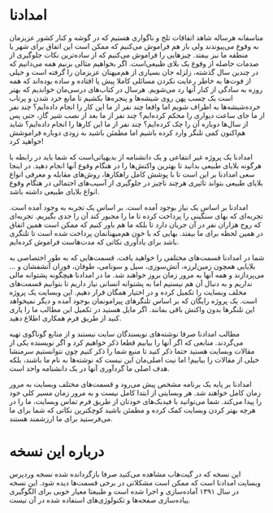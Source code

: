 # امدادنا

متاسفانه هرساله شاهد اتفاقات تلخ و ناگواری هستیم که در گوشه و کنار کشور عزیزمان به وقوع می‌پیوندند ولی باز هم فراموش می‌کنیم که ممکن است این اتفاق برای شهر یا منطقه ما نیز بیفتد. چیزهایی را فراموش می‌کنیم که از ساده‌ترین نکات جلوگیری از صدمات حاصله از وقوع یک بلای طبیعی‌است. اگر بخواهیم مثالی بزنیم همه می‌دانیم که در چندین سال گذشته، زلزله جان بسیاری از هم‌میهنان عزیزمان را گرفته است و خیلی از فوت‌ها به خاطر رعایت نکردن مسائلی کاملا پیش پا افتاده و ساده بوده‌اند که همه روزه به سادگی از کنار آنها رد می‌شویم. هرسال در کتاب‌های درسی‌مان خواندیم که بهتر است یک چسب پهن روی شیشه‌ها و پنجره‌ها بکشیم تا مانع خرد شدن و پرتاب خرده‌شیشه‌ها به اطراف شویم اما واقعا چند نفر از ما این کار را انجام داده‌ایم؟ چند نفر از ما جای ساعت دیواری را محکم کرده‌ایم؟ چند نفر از ما بعد از نصب شیر گاز، حتی پس از سال‌ها دوباره آن را چک کرده‌ایم؟ چند نفر از ما این کارها را انجام داده‌ایم؟ شاید هم‌اکنون کمی تلنگر وارد کرده باشیم اما مطمئن باشید به زودی دوباره فراموشش خواهید کرد!

امدادنا یک پروژه غیر انتفاعی و یک دانشنامه از بدیهیاتی‌است که شما باید در رابطه با هرگونه بلایای طبیعی بدانید تا بهترین واکنش‌ها را در هنگام وقوع آنها انجام دهید. در اینجا سعی امدادنا بر این است تا با پوشش کامل راهکارها، روش‌های مقابله و معرفی انواع بلایای طبیعی بتواند تاثیری هرچند ناچیز در جلوگیری از آسیب‌های احتمالی در هنگام وقوع انواع بلایای طبیعی داشته باشد.

امدادنا بر اساس یک نیاز بوجود آمده است. بر اساس یک تجربه به وجود آمده است. تجربه‌ای که بهای سنگینی را پرداخت کرده تا ما را مجبور کند آن را جدی بگیریم. تجربه‌ای که روح هزاران نفر در آن جریان دارد تا بلکه ما هم باور کنیم که ممکن است همین اتفاق در همین لحظه برای ما بیفتد. بهایی که با خون هم‌میهنانمان پرداخت شده است تا تلنگری باشد برای یادآوری نکاتی که مدت‌هاست فراموش کرده‌ایم.

شما در امدادنا قسمت‌های مختلفی را خواهید یافت. قسمت‌هایی که به طور اختصاصی به بلایایی همچون زمین‌لرزه، آتش‌سوزی، سیل و سونامی، طوفان، فوران آتشفشان و … می‌پردازند و همه آنها به مرور زمان بروز خواهند شد. ما در امدادنا هیچگونه پشتوانه مالی نداریم و به دنبال آن هم نیستیم اما به پشتوانه انسانی نیاز داریم تا بتوانیم قسمت‌های مخلف وبسایت را تکمیل کرده و در اختیار همگان قرار دهیم. این وبسایت یک پروژه است. یک پروژه رایگان که بر اساس تلنگرهای پیرامونمان بوجود آمده و دیگر نمیخواهد این تلنگرها بدون واکنش باقی بمانند. اگر مایل هستید در تکمیل این مطالب ما را یاری کنید از طریق فرم همکاری اطلاع دهید.

مطالب امدادنا صرفا نوشته‌های نویسندگان سایت نیستند و از منابع گوناگوی تهیه می‌گردند. منابعی که اگر آنها را بیابیم قطعا ذکر خواهیم کرد و اگر نویسنده یکی از مقالات وبسایت هستید حتما ذکر کنید تا منبع شما را ذکر کنیم چون نتوانستیم سرمنشا خیلی از مقالات را بیابیم! اما نیت اصلی‌مان این نیست که نوشته‌ها به نام ما باشند، بلکه هدف اصلی ما گردآوری آنها در یک دانشنامه واحد است.

امدادنا بر پایه یک برنامه مشخص پیش می‌رود و قسمت‌های مختلف وبسایت به مرور زمان کامل خواهند شد. هر وبسایتی از ابتدا کامل نیست و به مرور زمان مسیر کلی خود را پیدا می‌کند. شما می‌توانید با فیدبک‌های خودتان از طریق فرم تماس وبسایت، ما را در هرچه بهتر کردن وبسایت کمک کرده و مطمئن باشید کوچکترین نکاتی که شما برای ما می‌فرستید برای ما ارزشمند هستند.

# درباره این نسخه

این نسخه که در گیت‌هاب مشاهده می‌کنید صرفا بازگردانده شده نسخه وردپرس وبسایت امدادنا است که ممکن است مشکلاتی در برخی قسمت‌ها دیده شود.
این نسخه در سال ۱۳۹۱ آماده‌سازی و اجرا شده است و طبیعتا معیار خوبی برای الگوگیری پیاده‌سازی صفحه‌ها و تکنولوژی‌های استفاده شده در آن نیست.
